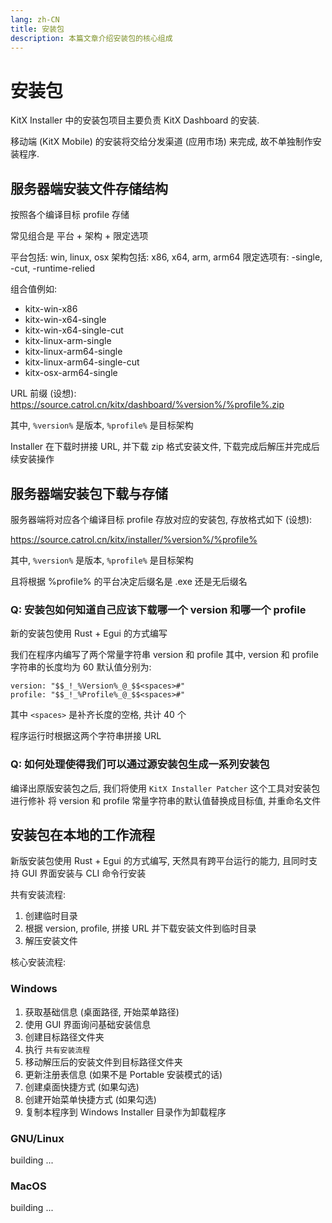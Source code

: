 ```yaml
---
lang: zh-CN
title: 安装包
description: 本篇文章介绍安装包的核心组成
---
```


# 安装包

KitX Installer 中的安装包项目主要负责 KitX Dashboard 的安装.

移动端 (KitX Mobile) 的安装将交给分发渠道 (应用市场) 来完成, 故不单独制作安装程序.

## 服务器端安装文件存储结构

按照各个编译目标 profile 存储

常见组合是 平台 + 架构 + 限定选项

平台包括: win, linux, osx
架构包括: x86, x64, arm, arm64
限定选项有: -single, -cut, -runtime-relied

组合值例如:

- kitx-win-x86
- kitx-win-x64-single
- kitx-win-x64-single-cut
- kitx-linux-arm-single
- kitx-linux-arm64-single
- kitx-linux-arm64-single-cut
- kitx-osx-arm64-single

URL 前缀 (设想): https://source.catrol.cn/kitx/dashboard/%version%/%profile%.zip

其中, `%version%` 是版本, `%profile%` 是目标架构

Installer 在下载时拼接 URL, 并下载 zip 格式安装文件, 下载完成后解压并完成后续安装操作

## 服务器端安装包下载与存储

服务器端将对应各个编译目标 profile 存放对应的安装包, 存放格式如下 (设想):

https://source.catrol.cn/kitx/installer/%version%/%profile%

其中, `%version%` 是版本, `%profile%` 是目标架构

且将根据 %profile% 的平台决定后缀名是 .exe 还是无后缀名

### Q: 安装包如何知道自己应该下载哪一个 version 和哪一个 profile

新的安装包使用 Rust + Egui 的方式编写

我们在程序内编写了两个常量字符串 version 和 profile
其中, version 和 profile 字符串的长度均为 60
默认值分别为:

```text
version: "$$_!_%Version%_@_$$<spaces>#"
profile: "$$_!_%Profile%_@_$$<spaces>#"
```

其中 `<spaces>` 是补齐长度的空格, 共计 40 个

程序运行时根据这两个字符串拼接 URL

### Q: 如何处理使得我们可以通过源安装包生成一系列安装包

编译出原版安装包之后, 我们将使用 `KitX Installer Patcher` 这个工具对安装包进行修补
将 version 和 profile 常量字符串的默认值替换成目标值, 并重命名文件

## 安装包在本地的工作流程

新版安装包使用 Rust + Egui 的方式编写, 天然具有跨平台运行的能力, 且同时支持 GUI 界面安装与 CLI 命令行安装

共有安装流程:

1. 创建临时目录
2. 根据 version, profile, 拼接 URL 并下载安装文件到临时目录
3. 解压安装文件

核心安装流程:

### Windows

1. 获取基础信息 (桌面路径, 开始菜单路径)
2. 使用 GUI 界面询问基础安装信息
3. 创建目标路径文件夹
4. 执行 `共有安装流程`
5. 移动解压后的安装文件到目标路径文件夹
6. 更新注册表信息 (如果不是 Portable 安装模式的话)
7. 创建桌面快捷方式 (如果勾选)
8. 创建开始菜单快捷方式 (如果勾选)
9. 复制本程序到 Windows Installer 目录作为卸载程序

### GNU/Linux

building ...

### MacOS

building ...
